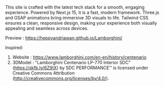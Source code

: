 This site is crafted with the latest tech stack for a smooth, engaging experience. Powered by Next.js 15, it is a fast, modern framework. Three.js and GSAP animations bring immersive 3D visuals to life. Tailwind CSS ensures a clean, responsive design, making your experience both visually appealing and seamless across devices.

Preview : https://heppyandriawan.github.io/Lamborghini/




Inspired:
1. Website : https://www.lamborghini.com/en-en/history/centenario
2. 3DModel : "Lamborghini Centenario LP-770 Interior SDC" (https://skfb.ly/6Z9tX) by SDC PERFORMANCE™️ is licensed under Creative Commons Attribution (http://creativecommons.org/licenses/by/4.0/).